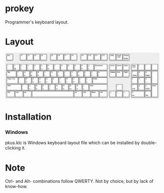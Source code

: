 # prokey

Programmer's keyboard layout.

# Layout

![Alt text](pkus.png?raw=true "Prokey Layout")

# Installation

### Windows

pkus.klc is Windows keyboard layout file which can be installed by double-clicking it.

# Note

Ctrl- and Alt- combinations follow QWERTY. Not by choice, but by lack of know-how.

